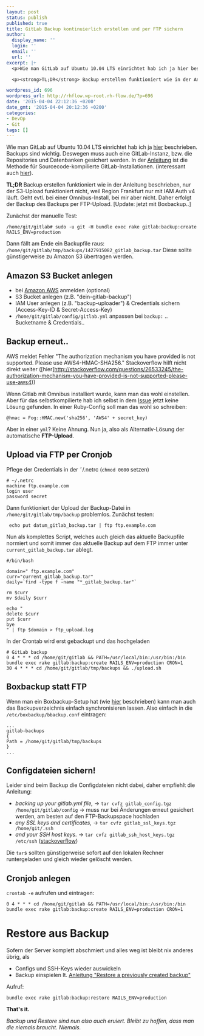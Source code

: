 ```yaml
---
layout: post
status: publish
published: true
title: GitLab Backup kontinuierlich erstellen und per FTP sichern
author:
  display_name: ''
  login: ''
  email: ''
  url: ''
excerpt: |+
  <p>Wie man GitLab auf Ubuntu 10.04 LTS einrichtet hab ich ja hier beschrieben. Backups sind wichtig. Deswegen muss auch eine GitLab-Instanz, bzw. die Repositories und Datenbanken gesichert werden. In der Anleitung ist die Methode für Sourcecode-kompilierte GitLab-Installationen.</p>

  <p><strong>TL;DR</strong> Backup erstellen funktioniert wie in der Anleitung beschrieben, nur der S3-Upload funktioniert nicht, weil Region Frankfurt nur mit IAM Auth v4 läuft. Geht evtl. bei einer Omnibus-Install, bei mir aber nicht. Daher erfolgt der Backup des Backups per FTP-Upload. [Update: jetzt mit Boxbackup..]</p>

wordpress_id: 696
wordpress_url: http://rhflow.wp-root.rh-flow.de/?p=696
date: '2015-04-04 22:12:36 +0200'
date_gmt: '2015-04-04 20:12:36 +0200'
categories:
- DevOp
- Git
tags: []
---
```

Wie man GitLab auf Ubuntu 10.04 LTS einrichtet hab ich ja [hier][1] beschrieben. Backups sind wichtig. Deswegen muss auch eine GitLab-Instanz, bzw. die Repositories und Datenbanken gesichert werden. In der [Anleitung][2] ist die Methode für Sourcecode-kompilierte GitLab-Installationen. (interessant auch [hier][3]).

**TL;DR** Backup erstellen funktioniert wie in der Anleitung beschrieben, nur der S3-Upload funktioniert nicht, weil Region Frankfurt nur mit IAM Auth v4 läuft. Geht evtl. bei einer Omnibus-Install, bei mir aber nicht. Daher erfolgt der Backup des Backups per FTP-Upload. [Update: jetzt mit Boxbackup..]

<!--more-->

Zunächst der manuelle Test:

    /home/git/gitlab# sudo -u git -H bundle exec rake gitlab:backup:create RAILS_ENV=production


Dann fällt am Ende ein Backupfile raus: `/home/git/gitlab/tmp/backups/1427915082_gitlab_backup.tar` Diese sollte günstigerweise zu Amazon S3 übertragen werden.

## Amazon S3 Bucket anlegen

*   bei [Amazon AWS][4] anmelden (optional)
*   S3 Bucket anlegen (z.B. "dein-gitlab-backup")
*   IAM User anlegen (z.B. "backup-uploader") & Credentials sichern (Access-Key-ID & Secret-Access-Key)
*   `/home/git/gitlab/config/gitlab.yml` anpassen bei `backup:` .. Bucketname & Credentials..

## Backup erneut..

AWS meldet Fehler "The authorization mechanism you have provided is not supported. Please use AWS4-HMAC-SHA256." Stackoverflow hilft nicht direkt weiter ([hier]http://stackoverflow.com/questions/26533245/the-authorization-mechanism-you-have-provided-is-not-supported-please-use-aws4))

Wenn Gitlab mit Omnibus installiert wurde, kann man das wohl einstellen. Aber für das selbstkompilierte hab ich selbst in dem [Issue][5] jetzt keine Lösung gefunden. In einer Ruby-Config soll man das wohl so schreiben:

    @hmac = Fog::HMAC.new('sha256', 'AWS4' + secret_key)


Aber in einer `yml`? Keine Ahnung. Nun ja, also als Alternativ-Lösung der automatische **FTP-Upload**.

## Upload via FTP per Cronjob

Pflege der Credentials in der ˜/.netrc (`chmod 0600` setzen)

    # ~/.netrc
    machine ftp.example.com
    login user
    password secret


Dann funktioniert der Upload der Backup-Datei in `/home/git/gitlab/tmp/backup` problemlos. Zunächst testen:

     echo put datum_gitlab_backup.tar | ftp ftp.example.com


Nun als komplettes Script, welches auch gleich das aktuelle Backupfile normiert und somit immer das aktuelle Backup auf dem FTP immer unter `current_gitlab_backup.tar` ablegt.

    #/bin/bash

    domain=" ftp.example.com"
    curr="current_gitlab_backup.tar"
    daily=`find -type f -name "*_gitlab_backup.tar"`

    rm $curr
    mv $daily $curr

    echo "
    delete $curr
    put $curr
    bye
    " | ftp $domain > ftp_upload.log


In der Crontab wird erst gebackupt und das hochgeladen

    # GitLab backup
    0 4 * * * cd /home/git/gitlab && PATH=/usr/local/bin:/usr/bin:/bin bundle exec rake gitlab:backup:create RAILS_ENV=production CRON=1
    30 4 * * * cd /home/git/gitlab/tmp/backups && ./upload.sh


## Boxbackup statt FTP

Wenn man ein Boxbackup-Setup hat (wie [hier][6] beschrieben) kann man auch das Backupverzeichnis einfach synchronisieren lassen. Also einfach in die `/etc/boxbackup/bbackup.conf` eintragen:

    ...
    gitlab-backups
    {
    Path = /home/git/gitlab/tmp/backups
    }
    ...


## Configdateien sichern!

Leider sind beim Backup die Configdateien nicht dabei, daher empfiehlt die Anleitung:

*   *backing up your gitlab.yml file,* -> `tar cvfz gitlab_config.tgz /home/git/gitlab/config` -> muss nur bei Änderungen erneut gesichert werden, am besten auf den FTP-Backupspace hochladen
*   *any SSL keys and certificates,* -> `tar cvfz gitlab_ssl_keys.tgz /home/git/.ssh`
*   *and your SSH host keys.* -> `tar cvfz gitlab_ssh_host_keys.tgz /etc/ssh` ([stackoverflow][7])

Die `tar`s sollten günstigerweise sofort auf den lokalen Rechner runtergeladen und gleich wieder gelöscht werden.

## Cronjob anlegen

`crontab -e` aufrufen und eintragen:

    0 4 * * * cd /home/git/gitlab && PATH=/usr/local/bin:/usr/bin:/bin bundle exec rake gitlab:backup:create RAILS_ENV=production CRON=1


# Restore aus Backup

Sofern der Server komplett abschmiert und alles weg ist bleibt nix anderes übrig, als

*   Configs und SSH-Keys wieder auswickeln
*   Backup einspielen lt. [Anleitung "Restore a previously created backup"][8]

Aufruf:

    bundle exec rake gitlab:backup:restore RAILS_ENV=production


**That's it.**

*Backup und Restore sind nun also auch eruiert. Bleibt zu hoffen, dass man die niemals braucht. Niemals.*

 [1]: http://blog.rh-flow.de/2014/12/19/gitlab-7-6-auf-ubuntu-10-04-lts-lucid-lynx/
 [2]: https://gitlab.com/gitlab-org/gitlab-ce/blob/master/doc/raketasks/backup_restore.md
 [3]: http://www.icicletech.com/blog/gitlab-backup-made-easy
 [4]: http://aws.amazon.com/de/
 [5]: https://github.com/gitlabhq/gitlabhq/issues/8402
 [6]: http://blog.rh-flow.de/2015/01/14/box-backup-zwischen-ubuntu-10-04-client-und-14-04-server/
 [7]: https://superuser.com/questions/532040/copy-ssh-keys-from-one-server-to-another-server/532079#532079
 [8]: https://gitlab.com/gitlab-org/gitlab-ce/blob/master/doc/raketasks/backup_restore.md#restore-a-previously-created-backup
